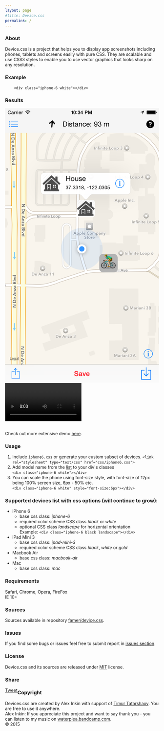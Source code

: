 ```yaml
---
layout: page
#title: Device.css
permalink: /
---
```


### About
Device.css is a project that helps you to display app screenshots including phones, tablets and screens easily with pure CSS.
They are scalable and use CSS3 styles to enable you to use vector graphics that looks sharp on any resolution.

### Example

```
	<div class="iphone-6 white"></div>
```

### Results


<div class="iphone-6 white" style="font-size: 4px; vertical-align: middle;">
        <img src="background/screenshots/main_screen_detail.png"/>
</div>
<div class="iphone-6 black" style="font-size: 4px; vertical-align: middle;">
	<video width="250" autoplay loop>
	  <source src="background/videos/fnscreencast.mp4" type="video/mp4" />
	</video>
</div>
<br>
<p>Check out more extensive demo <a href="http://codepen.io/waterplea/pen/jPqBdr">here</a>.</p>

### Usage

1. Include `iphone6.css` or generate your custom subset of devices.
`<link rel="stylesheet" type="text/css" href="css/iphone6.css">`
2. Add model name from the [list](#modelslist) to your div's classes  
`<div class="iphone-6 white"></div>`
3. You can scale the phone using font-size style, with font-size of 12px being 100% screen size, 6px - 50% etc.  
`<div class="iphone-6 white" style="font-size:6px"></div>`

### Supported devices list with css options (will continue to grow):

- iPhone 6
	- base css class: *iphone-6*
	- required color scheme CSS class *black* or *white*
	- optional CSS class *landscape* for horizontal orientation  
Example: `<div class="iphone-6 black landscape"></div>`
- iPad Mini 3
	- base css class: *ipad-mini-3*
	- required color scheme CSS class *black*, *white* or *gold*
- Macbook Air
	- base css class: *macbook-air*
- Mac
	- base css class: *mac*

### Requirements
Safari, Chrome, Opera, FireFox  
IE 10+ 

### Sources
Sources available in repository [famer/device.css](http://github.com/famer/device.css).

### Issues 

If you find some bugs or issues feel free to submit report in [issues section](https://github.com/famer/device.css/issues).

### License

Device.css and its sources are released under [MIT](http://opensource.org/licenses/MIT) license.

### Share

<div id="fb-root"></div>
<script>(function(d, s, id) {
  var js, fjs = d.getElementsByTagName(s)[0];
  if (d.getElementById(id)) return;
  js = d.createElement(s); js.id = id;
  js.src = "//connect.facebook.net/en_GB/sdk.js#xfbml=1&version=v2.3&appId=154079051320662";
  fjs.parentNode.insertBefore(js, fjs);
}(document, 'script', 'facebook-jssdk'));</script>

<div style="float:left; margin: -4px 10px 0 0;" class="fb-like" data-href="http://famer.github.io/device.css/" data-layout="button_count" data-action="like" data-show-faces="false" data-share="false"></div>
<a style="float:left;" href="https://twitter.com/share" class="twitter-share-button" data-url="http://famer.github.io/device.css/" data-via="locationsphere">Tweet</a> <script>!function(d,s,id){var js,fjs=d.getElementsByTagName(s)[0],p=/^http:/.test(d.location)?'http':'https';if(!d.getElementById(id)){js=d.createElement(s);js.id=id;js.src=p+'://platform.twitter.com/widgets.js';fjs.parentNode.insertBefore(js,fjs);}}(document, 'script', 'twitter-wjs');</script>

### Copyright
Devices.css are created by Alex Inkin with support of [Timur Tatarshaov](http://famer.github.io). You are free to use it anywhere.<br>
Alex Inkin: If you appreciate this project and want to say thank you - you can listen to my music on [waterplea.bandcamp.com](http://waterplea.bandcamp.com).  
© 2015

